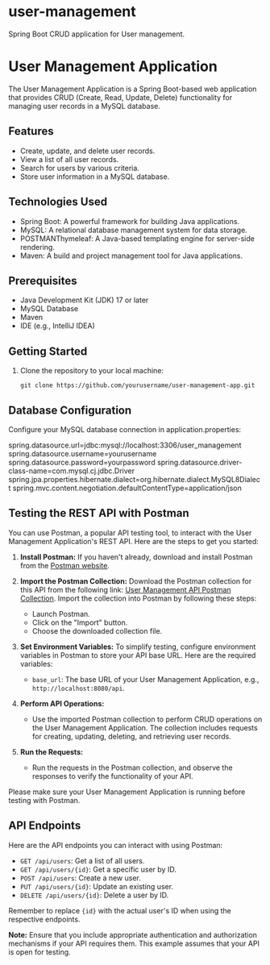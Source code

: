 # user-management
Spring Boot CRUD application for User management.

# User Management Application

The User Management Application is a Spring Boot-based web application that provides CRUD (Create, Read, Update, Delete) functionality for managing user records in a MySQL database.

## Features

- Create, update, and delete user records.
- View a list of all user records.
- Search for users by various criteria.
- Store user information in a MySQL database.

## Technologies Used

- Spring Boot: A powerful framework for building Java applications.
- MySQL: A relational database management system for data storage.
- POSTMANThymeleaf: A Java-based templating engine for server-side rendering.
- Maven: A build and project management tool for Java applications.

## Prerequisites

- Java Development Kit (JDK) 17 or later
- MySQL Database
- Maven
- IDE (e.g., IntelliJ IDEA)

## Getting Started

1. Clone the repository to your local machine:

   ```shell
   git clone https://github.com/yourusername/user-management-app.git
## Database Configuration
Configure your MySQL database connection in application.properties:

spring.datasource.url=jdbc:mysql://localhost:3306/user_management
spring.datasource.username=yourusername
spring.datasource.password=yourpassword
spring.datasource.driver-class-name=com.mysql.cj.jdbc.Driver
spring.jpa.properties.hibernate.dialect=org.hibernate.dialect.MySQL8Dialect
spring.mvc.content.negotiation.defaultContentType=application/json
## Testing the REST API with Postman

You can use Postman, a popular API testing tool, to interact with the User Management Application's REST API. Here are the steps to get you started:

1. **Install Postman:** If you haven't already, download and install Postman from the [Postman website](https://www.postman.com/downloads/).

2. **Import the Postman Collection:** Download the Postman collection for this API from the following link: [User Management API Postman Collection](#). Import the collection into Postman by following these steps:
   
   - Launch Postman.
   - Click on the "Import" button.
   - Choose the downloaded collection file.

3. **Set Environment Variables:** To simplify testing, configure environment variables in Postman to store your API base URL. Here are the required variables:

   - `base_url`: The base URL of your User Management Application, e.g., `http://localhost:8080/api`.

4. **Perform API Operations:**
   - Use the imported Postman collection to perform CRUD operations on the User Management Application. The collection includes requests for creating, updating, deleting, and retrieving user records.

5. **Run the Requests:**
   - Run the requests in the Postman collection, and observe the responses to verify the functionality of your API.

Please make sure your User Management Application is running before testing with Postman.

## API Endpoints

Here are the API endpoints you can interact with using Postman:

- `GET /api/users`: Get a list of all users.
- `GET /api/users/{id}`: Get a specific user by ID.
- `POST /api/users`: Create a new user.
- `PUT /api/users/{id}`: Update an existing user.
- `DELETE /api/users/{id}`: Delete a user by ID.

Remember to replace `{id}` with the actual user's ID when using the respective endpoints.

**Note:** Ensure that you include appropriate authentication and authorization mechanisms if your API requires them. This example assumes that your API is open for testing.



